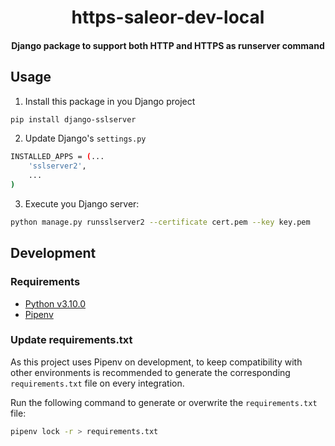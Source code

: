 <div>
  <h1 align="center">https-saleor-dev-local</h1>
  <h4 align="center">
    Django package to support both HTTP and HTTPS as runserver command
  </h4>
</div>

## Usage

1. Install this package in you Django project

```bash
pip install django-sslserver
```

2. Update Django's `settings.py`

```bash
INSTALLED_APPS = (...
    'sslserver2',
    ...
)
```

3. Execute you Django server:

```bash
python manage.py runsslserver2 --certificate cert.pem --key key.pem
```

## Development

### Requirements

- [Python v3.10.0](https://www.python.org/downloads/release/python-3100/)
- [Pipenv](https://pipenv.pypa.io)

### Update **requirements.txt**

As this project uses Pipenv on development, to keep compatibility with other
environments is recommended to generate the corresponding `requirements.txt`
file on every integration.

Run the following command to generate or overwrite the `requirements.txt` file:

```bash
pipenv lock -r > requirements.txt
```
